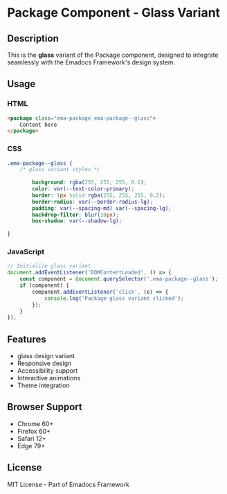 # Package Component - Glass Variant

## Description
This is the **glass** variant of the Package component, designed to integrate seamlessly with the Emadocs Framework's design system.

## Usage

### HTML
```html
<package class="ema-package ema-package--glass">
    Content here
</package>
```

### CSS
```css
.ema-package--glass {
    /* glass variant styles */
    
        background: rgba(255, 255, 255, 0.1);
        color: var(--text-color-primary);
        border: 1px solid rgba(255, 255, 255, 0.2);
        border-radius: var(--border-radius-lg);
        padding: var(--spacing-md) var(--spacing-lg);
        backdrop-filter: blur(10px);
        box-shadow: var(--shadow-lg);
    
}
```

### JavaScript
```javascript
// Initialize glass variant
document.addEventListener('DOMContentLoaded', () => {
    const component = document.querySelector('.ema-package--glass');
    if (component) {
        component.addEventListener('click', (e) => {
            console.log('Package glass variant clicked');
        });
    }
});
```

## Features
- glass design variant
- Responsive design
- Accessibility support
- Interactive animations
- Theme integration

## Browser Support
- Chrome 60+
- Firefox 60+
- Safari 12+
- Edge 79+

## License
MIT License - Part of Emadocs Framework
